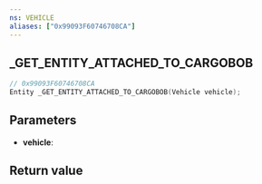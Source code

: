 ```yaml
---
ns: VEHICLE
aliases: ["0x99093F60746708CA"]
---
```

## _GET_ENTITY_ATTACHED_TO_CARGOBOB

```c
// 0x99093F60746708CA
Entity _GET_ENTITY_ATTACHED_TO_CARGOBOB(Vehicle vehicle);
```

## Parameters
* **vehicle**: 

## Return value

